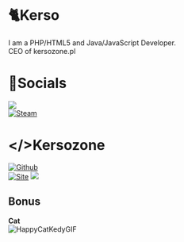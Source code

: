# 🐈Kerso
I am a PHP/HTML5 and Java/JavaScript Developer. <br>CEO of kersozone.pl

# 📶Socials
[![](https://dcbadge.vercel.app/api/shield/1147582805803532478)](https://discord.com/users/1147582805803532478)<br/>
[![Steam](https://img.shields.io/badge/Steam-000000?style=for-the-badge&logo=steam&logoColor=white)](https://steamcommunity.com/id/Kerso8877/)


# </>Kersozone
[![Github](https://img.shields.io/badge/GitHub-100000?style=for-the-badge&logo=github&logoColor=white)](https://github.com/kersozone)<br/>
[![Site](https://img.shields.io/badge/Kersozone%20Site-8A2BE2)](https://kersozone.pl)
[![](https://dcbadge.vercel.app/api/server/MJV3Md5HZQ)](https://discord.gg/MJV3Md5HZQ)

## Bonus
**Cat** <br/>
![HappyCatKedyGIF](https://github.com/Kerso-official/Kerso/assets/153378236/f1b3631b-385d-41b5-bac1-7d1c2b848887)
